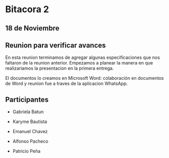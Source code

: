 # Bitacora 2

## 18 de Noviembre

## Reunion para verificar avances

En esta reunion terminamos de agregar algunas especificaciones
que nos faltaron de la reunion anterior.
Empezamos a planear la manera en que realizariamos la presentacion 
en la primera entrega.

El documentos lo creamos en 
Microsoft Word: colaboración en documentos de Word y
reunion fue a traves de la aplicacion WhatsApp.

## Participantes 

- Gabriela Batun

- Karyme Bautista

- Emanuel Chavez

- Alfonso Pacheco

- Patricio Peña
